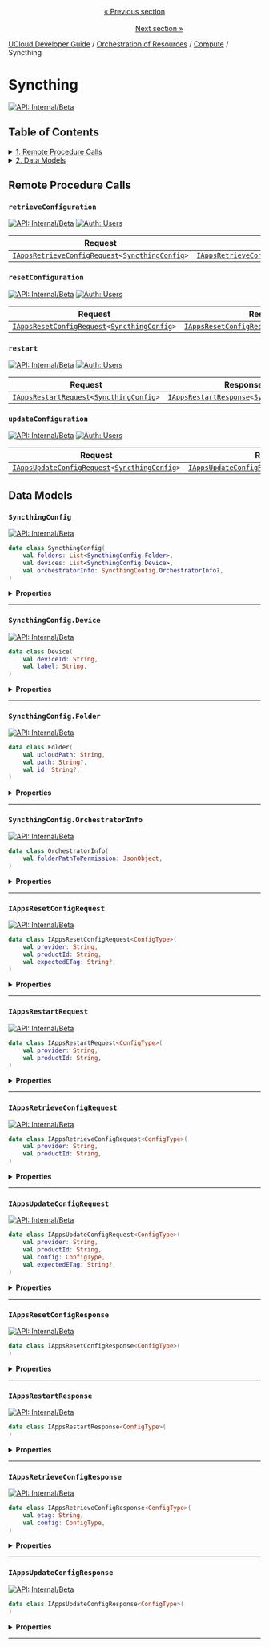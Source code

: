 <p align='center'>
<a href='/docs/developer-guide/orchestration/compute/license.md'>« Previous section</a>
&nbsp;&nbsp;&nbsp;&nbsp;&nbsp;&nbsp;&nbsp;&nbsp;&nbsp;&nbsp;&nbsp;&nbsp;&nbsp;&nbsp;&nbsp;&nbsp;&nbsp;&nbsp;&nbsp;&nbsp;&nbsp;&nbsp;&nbsp;&nbsp;&nbsp;&nbsp;&nbsp;&nbsp;&nbsp;&nbsp;&nbsp;&nbsp;&nbsp;&nbsp;&nbsp;&nbsp;&nbsp;&nbsp;&nbsp;&nbsp;&nbsp;&nbsp;&nbsp;&nbsp;&nbsp;&nbsp;&nbsp;&nbsp;&nbsp;&nbsp;&nbsp;&nbsp;&nbsp;&nbsp;&nbsp;&nbsp;&nbsp;&nbsp;&nbsp;&nbsp;&nbsp;&nbsp;&nbsp;&nbsp;&nbsp;&nbsp;&nbsp;&nbsp;&nbsp;&nbsp;&nbsp;&nbsp;&nbsp;&nbsp;&nbsp;&nbsp;&nbsp;&nbsp;&nbsp;&nbsp;&nbsp;&nbsp;&nbsp;&nbsp;&nbsp;&nbsp;&nbsp;&nbsp;&nbsp;&nbsp;&nbsp;&nbsp;&nbsp;&nbsp;&nbsp;&nbsp;&nbsp;&nbsp;&nbsp;&nbsp;&nbsp;&nbsp;&nbsp;&nbsp;&nbsp;&nbsp;&nbsp;&nbsp;&nbsp;&nbsp;&nbsp;&nbsp;&nbsp;&nbsp;&nbsp;&nbsp;&nbsp;&nbsp;&nbsp;&nbsp;&nbsp;&nbsp;&nbsp;&nbsp;&nbsp;&nbsp;&nbsp;&nbsp;&nbsp;&nbsp;&nbsp;&nbsp;&nbsp;&nbsp;&nbsp;&nbsp;&nbsp;&nbsp;&nbsp;&nbsp;&nbsp;&nbsp;&nbsp;&nbsp;&nbsp;&nbsp;&nbsp;&nbsp;&nbsp;&nbsp;&nbsp;&nbsp;&nbsp;<a href='/docs/developer-guide/orchestration/compute/providers/jobs/README.md'>Next section »</a>
</p>


[UCloud Developer Guide](/docs/developer-guide/README.md) / [Orchestration of Resources](/docs/developer-guide/orchestration/README.md) / [Compute](/docs/developer-guide/orchestration/compute/README.md) / Syncthing
# Syncthing

[![API: Internal/Beta](https://img.shields.io/static/v1?label=API&message=Internal/Beta&color=red&style=flat-square)](/docs/developer-guide/core/api-conventions.md)


## Table of Contents
<details>
<summary>
<a href='#remote-procedure-calls'>1. Remote Procedure Calls</a>
</summary>

<table><thead><tr>
<th>Name</th>
<th>Description</th>
</tr></thread>
<tbody>
<tr>
<td><a href='#retrieveconfiguration'><code>retrieveConfiguration</code></a></td>
<td><i>No description</i></td>
</tr>
<tr>
<td><a href='#resetconfiguration'><code>resetConfiguration</code></a></td>
<td><i>No description</i></td>
</tr>
<tr>
<td><a href='#restart'><code>restart</code></a></td>
<td><i>No description</i></td>
</tr>
<tr>
<td><a href='#updateconfiguration'><code>updateConfiguration</code></a></td>
<td><i>No description</i></td>
</tr>
</tbody></table>


</details>

<details>
<summary>
<a href='#data-models'>2. Data Models</a>
</summary>

<table><thead><tr>
<th>Name</th>
<th>Description</th>
</tr></thread>
<tbody>
<tr>
<td><a href='#syncthingconfig'><code>SyncthingConfig</code></a></td>
<td><i>No description</i></td>
</tr>
<tr>
<td><a href='#syncthingconfig.device'><code>SyncthingConfig.Device</code></a></td>
<td><i>No description</i></td>
</tr>
<tr>
<td><a href='#syncthingconfig.folder'><code>SyncthingConfig.Folder</code></a></td>
<td><i>No description</i></td>
</tr>
<tr>
<td><a href='#syncthingconfig.orchestratorinfo'><code>SyncthingConfig.OrchestratorInfo</code></a></td>
<td><i>No description</i></td>
</tr>
<tr>
<td><a href='#iappsresetconfigrequest'><code>IAppsResetConfigRequest</code></a></td>
<td><i>No description</i></td>
</tr>
<tr>
<td><a href='#iappsrestartrequest'><code>IAppsRestartRequest</code></a></td>
<td><i>No description</i></td>
</tr>
<tr>
<td><a href='#iappsretrieveconfigrequest'><code>IAppsRetrieveConfigRequest</code></a></td>
<td><i>No description</i></td>
</tr>
<tr>
<td><a href='#iappsupdateconfigrequest'><code>IAppsUpdateConfigRequest</code></a></td>
<td><i>No description</i></td>
</tr>
<tr>
<td><a href='#iappsresetconfigresponse'><code>IAppsResetConfigResponse</code></a></td>
<td><i>No description</i></td>
</tr>
<tr>
<td><a href='#iappsrestartresponse'><code>IAppsRestartResponse</code></a></td>
<td><i>No description</i></td>
</tr>
<tr>
<td><a href='#iappsretrieveconfigresponse'><code>IAppsRetrieveConfigResponse</code></a></td>
<td><i>No description</i></td>
</tr>
<tr>
<td><a href='#iappsupdateconfigresponse'><code>IAppsUpdateConfigResponse</code></a></td>
<td><i>No description</i></td>
</tr>
</tbody></table>


</details>


## Remote Procedure Calls

### `retrieveConfiguration`

[![API: Internal/Beta](https://img.shields.io/static/v1?label=API&message=Internal/Beta&color=red&style=flat-square)](/docs/developer-guide/core/api-conventions.md)
[![Auth: Users](https://img.shields.io/static/v1?label=Auth&message=Users&color=informational&style=flat-square)](/docs/developer-guide/core/types.md#role)



| Request | Response | Error |
|---------|----------|-------|
|<code><a href='#iappsretrieveconfigrequest'>IAppsRetrieveConfigRequest</a>&lt;<a href='#syncthingconfig'>SyncthingConfig</a>&gt;</code>|<code><a href='#iappsretrieveconfigresponse'>IAppsRetrieveConfigResponse</a>&lt;<a href='#syncthingconfig'>SyncthingConfig</a>&gt;</code>|<code><a href='/docs/reference/dk.sdu.cloud.CommonErrorMessage.md'>CommonErrorMessage</a></code>|



### `resetConfiguration`

[![API: Internal/Beta](https://img.shields.io/static/v1?label=API&message=Internal/Beta&color=red&style=flat-square)](/docs/developer-guide/core/api-conventions.md)
[![Auth: Users](https://img.shields.io/static/v1?label=Auth&message=Users&color=informational&style=flat-square)](/docs/developer-guide/core/types.md#role)



| Request | Response | Error |
|---------|----------|-------|
|<code><a href='#iappsresetconfigrequest'>IAppsResetConfigRequest</a>&lt;<a href='#syncthingconfig'>SyncthingConfig</a>&gt;</code>|<code><a href='#iappsresetconfigresponse'>IAppsResetConfigResponse</a>&lt;<a href='#syncthingconfig'>SyncthingConfig</a>&gt;</code>|<code><a href='/docs/reference/dk.sdu.cloud.CommonErrorMessage.md'>CommonErrorMessage</a></code>|



### `restart`

[![API: Internal/Beta](https://img.shields.io/static/v1?label=API&message=Internal/Beta&color=red&style=flat-square)](/docs/developer-guide/core/api-conventions.md)
[![Auth: Users](https://img.shields.io/static/v1?label=Auth&message=Users&color=informational&style=flat-square)](/docs/developer-guide/core/types.md#role)



| Request | Response | Error |
|---------|----------|-------|
|<code><a href='#iappsrestartrequest'>IAppsRestartRequest</a>&lt;<a href='#syncthingconfig'>SyncthingConfig</a>&gt;</code>|<code><a href='#iappsrestartresponse'>IAppsRestartResponse</a>&lt;<a href='#syncthingconfig'>SyncthingConfig</a>&gt;</code>|<code><a href='/docs/reference/dk.sdu.cloud.CommonErrorMessage.md'>CommonErrorMessage</a></code>|



### `updateConfiguration`

[![API: Internal/Beta](https://img.shields.io/static/v1?label=API&message=Internal/Beta&color=red&style=flat-square)](/docs/developer-guide/core/api-conventions.md)
[![Auth: Users](https://img.shields.io/static/v1?label=Auth&message=Users&color=informational&style=flat-square)](/docs/developer-guide/core/types.md#role)



| Request | Response | Error |
|---------|----------|-------|
|<code><a href='#iappsupdateconfigrequest'>IAppsUpdateConfigRequest</a>&lt;<a href='#syncthingconfig'>SyncthingConfig</a>&gt;</code>|<code><a href='#iappsupdateconfigresponse'>IAppsUpdateConfigResponse</a>&lt;<a href='#syncthingconfig'>SyncthingConfig</a>&gt;</code>|<code><a href='/docs/reference/dk.sdu.cloud.CommonErrorMessage.md'>CommonErrorMessage</a></code>|




## Data Models

### `SyncthingConfig`

[![API: Internal/Beta](https://img.shields.io/static/v1?label=API&message=Internal/Beta&color=red&style=flat-square)](/docs/developer-guide/core/api-conventions.md)



```kotlin
data class SyncthingConfig(
    val folders: List<SyncthingConfig.Folder>,
    val devices: List<SyncthingConfig.Device>,
    val orchestratorInfo: SyncthingConfig.OrchestratorInfo?,
)
```

<details>
<summary>
<b>Properties</b>
</summary>

<details>
<summary>
<code>folders</code>: <code><code><a href='https://kotlinlang.org/api/latest/jvm/stdlib/kotlin.collections/-list/'>List</a>&lt;<a href='#syncthingconfig.folder'>SyncthingConfig.Folder</a>&gt;</code></code>
</summary>





</details>

<details>
<summary>
<code>devices</code>: <code><code><a href='https://kotlinlang.org/api/latest/jvm/stdlib/kotlin.collections/-list/'>List</a>&lt;<a href='#syncthingconfig.device'>SyncthingConfig.Device</a>&gt;</code></code>
</summary>





</details>

<details>
<summary>
<code>orchestratorInfo</code>: <code><code><a href='#syncthingconfig.orchestratorinfo'>SyncthingConfig.OrchestratorInfo</a>?</code></code>
</summary>





</details>



</details>



---

### `SyncthingConfig.Device`

[![API: Internal/Beta](https://img.shields.io/static/v1?label=API&message=Internal/Beta&color=red&style=flat-square)](/docs/developer-guide/core/api-conventions.md)



```kotlin
data class Device(
    val deviceId: String,
    val label: String,
)
```

<details>
<summary>
<b>Properties</b>
</summary>

<details>
<summary>
<code>deviceId</code>: <code><code><a href='https://kotlinlang.org/api/latest/jvm/stdlib/kotlin/-string/'>String</a></code></code>
</summary>





</details>

<details>
<summary>
<code>label</code>: <code><code><a href='https://kotlinlang.org/api/latest/jvm/stdlib/kotlin/-string/'>String</a></code></code>
</summary>





</details>



</details>



---

### `SyncthingConfig.Folder`

[![API: Internal/Beta](https://img.shields.io/static/v1?label=API&message=Internal/Beta&color=red&style=flat-square)](/docs/developer-guide/core/api-conventions.md)



```kotlin
data class Folder(
    val ucloudPath: String,
    val path: String?,
    val id: String?,
)
```

<details>
<summary>
<b>Properties</b>
</summary>

<details>
<summary>
<code>ucloudPath</code>: <code><code><a href='https://kotlinlang.org/api/latest/jvm/stdlib/kotlin/-string/'>String</a></code></code>
</summary>





</details>

<details>
<summary>
<code>path</code>: <code><code><a href='https://kotlinlang.org/api/latest/jvm/stdlib/kotlin/-string/'>String</a>?</code></code>
</summary>





</details>

<details>
<summary>
<code>id</code>: <code><code><a href='https://kotlinlang.org/api/latest/jvm/stdlib/kotlin/-string/'>String</a>?</code></code>
</summary>





</details>



</details>



---

### `SyncthingConfig.OrchestratorInfo`

[![API: Internal/Beta](https://img.shields.io/static/v1?label=API&message=Internal/Beta&color=red&style=flat-square)](/docs/developer-guide/core/api-conventions.md)



```kotlin
data class OrchestratorInfo(
    val folderPathToPermission: JsonObject,
)
```

<details>
<summary>
<b>Properties</b>
</summary>

<details>
<summary>
<code>folderPathToPermission</code>: <code><code><a href='https://kotlin.github.io/kotlinx.serialization/kotlinx-serialization-json/kotlinx-serialization-json/kotlinx.serialization.json/-json-object/index.html'>JsonObject</a></code></code>
</summary>





</details>



</details>



---

### `IAppsResetConfigRequest`

[![API: Internal/Beta](https://img.shields.io/static/v1?label=API&message=Internal/Beta&color=red&style=flat-square)](/docs/developer-guide/core/api-conventions.md)



```kotlin
data class IAppsResetConfigRequest<ConfigType>(
    val provider: String,
    val productId: String,
    val expectedETag: String?,
)
```

<details>
<summary>
<b>Properties</b>
</summary>

<details>
<summary>
<code>provider</code>: <code><code><a href='https://kotlinlang.org/api/latest/jvm/stdlib/kotlin/-string/'>String</a></code></code>
</summary>





</details>

<details>
<summary>
<code>productId</code>: <code><code><a href='https://kotlinlang.org/api/latest/jvm/stdlib/kotlin/-string/'>String</a></code></code>
</summary>





</details>

<details>
<summary>
<code>expectedETag</code>: <code><code><a href='https://kotlinlang.org/api/latest/jvm/stdlib/kotlin/-string/'>String</a>?</code></code>
</summary>





</details>



</details>



---

### `IAppsRestartRequest`

[![API: Internal/Beta](https://img.shields.io/static/v1?label=API&message=Internal/Beta&color=red&style=flat-square)](/docs/developer-guide/core/api-conventions.md)



```kotlin
data class IAppsRestartRequest<ConfigType>(
    val provider: String,
    val productId: String,
)
```

<details>
<summary>
<b>Properties</b>
</summary>

<details>
<summary>
<code>provider</code>: <code><code><a href='https://kotlinlang.org/api/latest/jvm/stdlib/kotlin/-string/'>String</a></code></code>
</summary>





</details>

<details>
<summary>
<code>productId</code>: <code><code><a href='https://kotlinlang.org/api/latest/jvm/stdlib/kotlin/-string/'>String</a></code></code>
</summary>





</details>



</details>



---

### `IAppsRetrieveConfigRequest`

[![API: Internal/Beta](https://img.shields.io/static/v1?label=API&message=Internal/Beta&color=red&style=flat-square)](/docs/developer-guide/core/api-conventions.md)



```kotlin
data class IAppsRetrieveConfigRequest<ConfigType>(
    val provider: String,
    val productId: String,
)
```

<details>
<summary>
<b>Properties</b>
</summary>

<details>
<summary>
<code>provider</code>: <code><code><a href='https://kotlinlang.org/api/latest/jvm/stdlib/kotlin/-string/'>String</a></code></code>
</summary>





</details>

<details>
<summary>
<code>productId</code>: <code><code><a href='https://kotlinlang.org/api/latest/jvm/stdlib/kotlin/-string/'>String</a></code></code>
</summary>





</details>



</details>



---

### `IAppsUpdateConfigRequest`

[![API: Internal/Beta](https://img.shields.io/static/v1?label=API&message=Internal/Beta&color=red&style=flat-square)](/docs/developer-guide/core/api-conventions.md)



```kotlin
data class IAppsUpdateConfigRequest<ConfigType>(
    val provider: String,
    val productId: String,
    val config: ConfigType,
    val expectedETag: String?,
)
```

<details>
<summary>
<b>Properties</b>
</summary>

<details>
<summary>
<code>provider</code>: <code><code><a href='https://kotlinlang.org/api/latest/jvm/stdlib/kotlin/-string/'>String</a></code></code>
</summary>





</details>

<details>
<summary>
<code>productId</code>: <code><code><a href='https://kotlinlang.org/api/latest/jvm/stdlib/kotlin/-string/'>String</a></code></code>
</summary>





</details>

<details>
<summary>
<code>config</code>: <code><code>ConfigType</code></code>
</summary>





</details>

<details>
<summary>
<code>expectedETag</code>: <code><code><a href='https://kotlinlang.org/api/latest/jvm/stdlib/kotlin/-string/'>String</a>?</code></code>
</summary>





</details>



</details>



---

### `IAppsResetConfigResponse`

[![API: Internal/Beta](https://img.shields.io/static/v1?label=API&message=Internal/Beta&color=red&style=flat-square)](/docs/developer-guide/core/api-conventions.md)



```kotlin
data class IAppsResetConfigResponse<ConfigType>(
)
```

<details>
<summary>
<b>Properties</b>
</summary>



</details>



---

### `IAppsRestartResponse`

[![API: Internal/Beta](https://img.shields.io/static/v1?label=API&message=Internal/Beta&color=red&style=flat-square)](/docs/developer-guide/core/api-conventions.md)



```kotlin
data class IAppsRestartResponse<ConfigType>(
)
```

<details>
<summary>
<b>Properties</b>
</summary>



</details>



---

### `IAppsRetrieveConfigResponse`

[![API: Internal/Beta](https://img.shields.io/static/v1?label=API&message=Internal/Beta&color=red&style=flat-square)](/docs/developer-guide/core/api-conventions.md)



```kotlin
data class IAppsRetrieveConfigResponse<ConfigType>(
    val etag: String,
    val config: ConfigType,
)
```

<details>
<summary>
<b>Properties</b>
</summary>

<details>
<summary>
<code>etag</code>: <code><code><a href='https://kotlinlang.org/api/latest/jvm/stdlib/kotlin/-string/'>String</a></code></code>
</summary>





</details>

<details>
<summary>
<code>config</code>: <code><code>ConfigType</code></code>
</summary>





</details>



</details>



---

### `IAppsUpdateConfigResponse`

[![API: Internal/Beta](https://img.shields.io/static/v1?label=API&message=Internal/Beta&color=red&style=flat-square)](/docs/developer-guide/core/api-conventions.md)



```kotlin
data class IAppsUpdateConfigResponse<ConfigType>(
)
```

<details>
<summary>
<b>Properties</b>
</summary>



</details>



---

